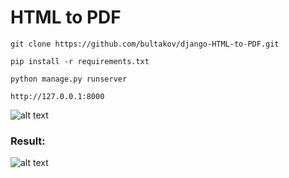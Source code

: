 # HTML to PDF

```
git clone https://github.com/bultakov/django-HTML-to-PDF.git
```

```
pip install -r requirements.txt
```

```
python manage.py runserver
```

```
http://127.0.0.1:8000
```

![alt text](http://telegra.ph/file/21ae2698b074b134d8451.jpg)

### Result:

![alt text](http://telegra.ph/file/b38386cec6ce27604ed60.jpg)